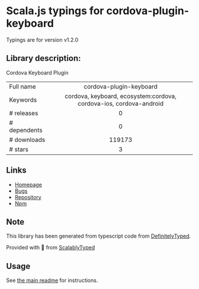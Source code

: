 
# Scala.js typings for cordova-plugin-keyboard

Typings are for version v1.2.0

## Library description:
Cordova Keyboard Plugin

|                    |                 |
| ------------------ | :-------------: |
| Full name          | cordova-plugin-keyboard |
| Keywords           | cordova, keyboard, ecosystem:cordova, cordova-ios, cordova-android |
| # releases         | 0 |
| # dependents       | 0 |
| # downloads        | 119173 |
| # stars            | 3 |

## Links
- [Homepage](https://github.com/cjpearson/cordova-plugin-keyboard#readme)
- [Bugs](https://github.com/cjpearson/cordova-plugin-keyboard/issues)
- [Repository](https://github.com/cjpearson/cordova-plugin-keyboard)
- [Npm](https://www.npmjs.com/package/cordova-plugin-keyboard)
    


## Note
This library has been generated from typescript code from [DefinitelyTyped](https://definitelytyped.org).

Provided with :purple_heart: from [ScalablyTyped](https://github.com/oyvindberg/ScalablyTyped)

## Usage
See [the main readme](../../readme.md) for instructions.


